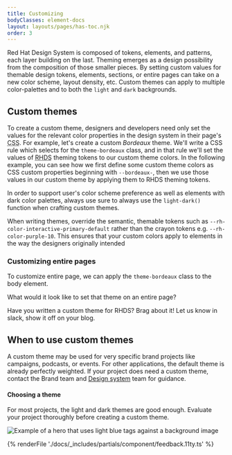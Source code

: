 ```yaml
---
title: Customizing
bodyClasses: element-docs
layout: layouts/pages/has-toc.njk
order: 3
---
```

<link rel="stylesheet"
      data-helmet
      href="../color-palettes.css">

<script type="module" data-helmet>
  import '@uxdot/elements/uxdot-pattern.js';
  import '@rhds/elements/lib/elements/rh-context-demo/rh-context-demo.js';
  import '@rhds/elements/rh-accordion/rh-accordion.js';
  import '@rhds/elements/rh-audio-player/rh-audio-player.js';
  import '@rhds/elements/rh-blockquote/rh-blockquote.js';
  import '@rhds/elements/rh-button/rh-button.js';
  import '@rhds/elements/rh-card/rh-card.js';
  import '@rhds/elements/rh-cta/rh-cta.js';
  import '@rhds/elements/rh-pagination/rh-pagination.js';
  import '@rhds/elements/rh-switch/rh-switch.js';
  import '@rhds/elements/rh-tabs/rh-tabs.js';
  import '@rhds/elements/rh-tag/rh-tag.js';
  import '@rhds/elements/rh-tile/rh-tile.js';
  document.getElementById('bordeaux-page-switch').addEventListener('change', function() {
    document.documentElement.classList.toggle('theme-bordeaux', this.checked);
  });
</script>

<style data-helmet>
  .theme-bordeaux {
    --bordeaux-darkest: #19050a;
    --bordeaux-darker: #260710;
    --bordeaux-dark: #330915;
    --bordeaux-brand-dark: #7f1734;
    --bordeaux-brand-light: #d52757;
    --bordeaux-light: #a55d71;
    --bordeaux-lighter: #d9b9c2;
    --bordeaux-lightest: #f2e8eb;
    --rh-color-surface-darkest: var(--bordeaux-darkest);
    --rh-color-surface-darker: var(--bordeaux-darker);
    --rh-color-surface-dark: var(--bordeaux-dark);
    --rh-color-surface-light: var(--bordeaux-light);
    --rh-color-surface-lighter: var(--bordeaux-lighter);
    --rh-color-surface-lightest: var(--bordeaux-lightest);

    --rh-color-border-interactive: light-dark(
      var(--bordeaux-darkest),
      var(--bordeaux-lightest)
    );

    --rh-color-interactive-primary-default: light-dark(
      var(--bordeaux-darker),
      var(--bordeaux-lighter)
    );

    --rh-color-interactive-primary-hover: light-dark(
      var(--bordeaux-dark),
      var(--bordeaux-light)
    );

    --rh-color-interactive-primary-focus: light-dark(
      var(--bordeaux-dark),
      var(--bordeaux-light)
    );

    --rh-color-interactive-primary-active: light-dark(
      var(--bordeaux-dark),
      var(--bordeaux-light)
    );

    --rh-color-border-subtle: light-dark(
      var(--bordeaux-darker),
      var(--bordeaux-lighter)
    );

    --rh-color-icon-primary: light-dark(
      var(--bordeaux-brand-dark),
      var(--bordeaux-brand-light)
    );
  }
</style>

Red Hat Design System is composed of tokens, elements, and patterns, each layer
building on the last. Theming emerges as a design possibility from the
composition of those smaller pieces. By setting custom values for themable
design tokens, elements, sections, or entire pages can take on a new color
scheme, layout density, etc. Custom themes can apply to multiple color-palettes
and to both the `light` and `dark` backgrounds.

## Custom themes

To create a custom theme, designers and developers need only set the values for 
the relevant color properties in the design system in their page's <abbr 
  title="Cascading style sheets">CSS</abbr>. For example, let's create a custom 
_Bordeaux_ theme. We'll write a CSS rule which selects for the `theme-bordeaux` 
class, and in that rule we'll set the values of <abbr title="red hat design 
  system">RHDS</abbr> theming tokens to our custom theme colors.
In the following example, you can see how we first define some custom theme 
colors as CSS custom properties beginning with `--bordeaux-`, then we use those 
values in our custom theme by applying them to RHDS theming tokens.

<rh-alert state="info">In order to support user's color 
scheme preference as well as elements with dark color palettes, always use sure 
to always use the `light-dark()` function when crafting custom themes.</rh-alert>

<uxdot-pattern class="card-snippet-grid"
               full-height
               active-tab="css"
               src="../patterns/card-bordeaux.html"></uxdot-pattern>

<rh-alert>When writing themes, override the semantic, themable tokens such as
  `--rh-color-interactive-primary-default` rather than the crayon tokens
  e.g. `--rh-color-purple-10`. This ensures that your custom colors apply to 
  elements in the way the designers originally intended</rh-alert>

### Customizing entire pages

To customize entire page, we can apply the `theme-bordeaux` class to the body element.

<rh-card>
  <label for="bordeaux-page-switch">
    What would it look like to set that theme on an entire page?
  </label>
  <rh-switch id="bordeaux-page-switch"
             message-on="Bordeaux"
             message-off="Raleigh"></rh-switch>
</rh-card>

Have you written a custom theme for RHDS? Brag about it! Let us know in slack, show it off on your blog.

## When to use custom themes

A custom theme may be used for very specific brand projects like campaigns, podcasts, or events.
For other applications, the default theme is already perfectly weighted.
If your project does need a custom theme, contact the Brand team and [Design
system][designsystem] team for guidance.

<rh-alert state="warning">
  <h4 slot="header">Choosing a theme</h4>
  <p>For most projects, the light and dark themes are good enough. Evaluate
    your project thoroughly before creating a custom theme.</p>
</rh-alert>

<uxdot-example>
  <img alt="Example of a hero that uses light blue tags against a background image",
       src="custom-theme.avif">
</uxdot-example>

{% renderFile './docs/_includes/partials/component/feedback.11ty.ts' %}

[designsystem]: https://github.com/RedHat-UX/red-hat-design-system/discussions/
